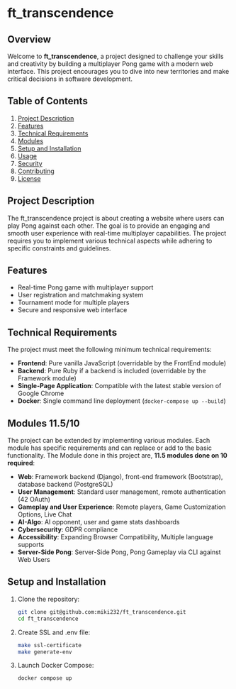 # ft_transcendence

## Overview
Welcome to **ft_transcendence**, a project designed to challenge your skills and creativity by building a multiplayer Pong game with a modern web interface. This project encourages you to dive into new territories and make critical decisions in software development.

## Table of Contents
1. [Project Description](#project-description)
2. [Features](#features)
3. [Technical Requirements](#technical-requirements)
4. [Modules](#modules)
5. [Setup and Installation](#setup-and-installation)
6. [Usage](#usage)
7. [Security](#security)
8. [Contributing](#contributing)
9. [License](#license)

## Project Description
The ft_transcendence project is about creating a website where users can play Pong against each other. The goal is to provide an engaging and smooth user experience with real-time multiplayer capabilities. The project requires you to implement various technical aspects while adhering to specific constraints and guidelines.

## Features
- Real-time Pong game with multiplayer support
- User registration and matchmaking system
- Tournament mode for multiple players
- Secure and responsive web interface

## Technical Requirements
The project must meet the following minimum technical requirements:
- **Frontend**: Pure vanilla JavaScript (overridable by the FrontEnd module)
- **Backend**: Pure Ruby if a backend is included (overridable by the Framework module)
- **Single-Page Application**: Compatible with the latest stable version of Google Chrome
- **Docker**: Single command line deployment (`docker-compose up --build`)

## Modules 11.5/10
The project can be extended by implementing various modules. Each module has specific requirements and can replace or add to the basic functionality. The Module done in this project are, **11.5 modules done on 10 required**:
- **Web**: Framework backend (Django), front-end framework (Bootstrap), database backend (PostgreSQL)
- **User Management**: Standard user management, remote authentication (42 OAuth)
- **Gameplay and User Experience**: Remote players, Game Customization Options, Live Chat
- **AI-Algo**: AI opponent, user and game stats dashboards
- **Cybersecurity**: GDPR compliance
- **Accessibility**: Expanding Browser Compatibility, Multiple language supports
- **Server-Side Pong**: Server-Side Pong, Pong Gameplay via CLI against Web Users



## Setup and Installation
1. Clone the repository:
   ```sh
   git clone git@github.com:miki232/ft_transcendence.git
   cd ft_transcendence
   ```

2. Create SSL and .env file:
	```sh
	make ssl-certificate
	make generate-env
	```

3. Launch Docker Compose:
	```sh
	docker compose up
	```
